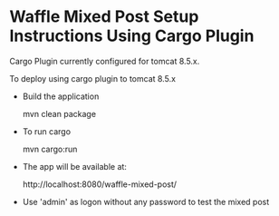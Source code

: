 Waffle Mixed Post Setup Instructions Using Cargo Plugin
=======================================================

Cargo Plugin currently configured for tomcat 8.5.x.

To deploy using cargo plugin to tomcat 8.5.x

- Build the application

    mvn clean package

- To run cargo

    mvn cargo:run

- The app will be available at:

    http://localhost:8080/waffle-mixed-post/

- Use 'admin' as logon without any password to test the mixed post

